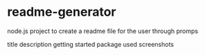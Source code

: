 # readme-generator
node.js project to create a readme file for the user through promps

title
description
getting started
package used
screenshots

